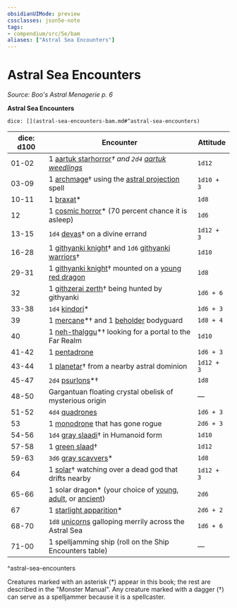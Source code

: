 ```yaml
---
obsidianUIMode: preview
cssclasses: json5e-note
tags:
- compendium/src/5e/bam
aliases: ["Astral Sea Encounters"]
---
```

# Astral Sea Encounters
*Source: Boo's Astral Menagerie p. 6* 

**Astral Sea Encounters**

`dice: [](astral-sea-encounters-bam.md#^astral-sea-encounters)`

| dice: d100 | Encounter | Attitude |
|------------|-----------|----------|
| 01-02 | 1 [aartuk starhorror](/Systems/5e/bestiary/plant/aartuk-starhorror-bam.md)*† and `2d4` [aartuk weedlings](/Systems/5e/bestiary/plant/aartuk-weedling-bam.md)* | `1d12` |
| 03-09 | 1 [archmage](/Systems/5e/bestiary/humanoid/archmage.md)† using the [astral projection](/Systems/5e/spells/astral-projection.md) spell | `1d10 + 3` |
| 10-11 | 1 [braxat](/Systems/5e/bestiary/giant/braxat-bam.md)* | `1d8` |
| 12 | 1 [cosmic horror](/Systems/5e/bestiary/aberration/cosmic-horror-bam.md)* (70 percent chance it is asleep) | `1d6` |
| 13-15 | `1d4` [devas](/Systems/5e/bestiary/celestial/deva.md)† on a divine errand | `1d12 + 3` |
| 16-28 | 1 [githyanki knight](/Systems/5e/bestiary/humanoid/githyanki-knight.md)† and `1d6` [githyanki warriors](/Systems/5e/bestiary/humanoid/githyanki-warrior.md)† | `1d10` |
| 29-31 | 1 [githyanki knight](/Systems/5e/bestiary/humanoid/githyanki-knight.md)† mounted on a [young red dragon](/Systems/5e/bestiary/dragon/young-red-dragon.md) | `1d8` |
| 32 | 1 [githzerai zerth](/Systems/5e/bestiary/humanoid/githzerai-zerth.md)† being hunted by githyanki | `1d6 + 6` |
| 33-38 | `1d4` [kindori](/Systems/5e/bestiary/celestial/kindori-bam.md)* | `1d6 + 3` |
| 39 | 1 [mercane](/Systems/5e/bestiary/celestial/mercane-bam.md)*† and 1 [beholder](/Systems/5e/bestiary/aberration/beholder.md) bodyguard | `1d8 + 4` |
| 40 | 1 [neh-thalggu](/Systems/5e/bestiary/aberration/neh-thalggu-bam.md)*† looking for a portal to the Far Realm | `1d10` |
| 41-42 | 1 [pentadrone](/Systems/5e/bestiary/construct/pentadrone.md) | `1d6 + 3` |
| 43-44 | 1 [planetar](/Systems/5e/bestiary/celestial/planetar.md)† from a nearby astral dominion | `1d12 + 3` |
| 45-47 | `2d4` [psurlons](/Systems/5e/bestiary/aberration/psurlon-bam.md)*† | `1d8` |
| 48-50 | Gargantuan floating crystal obelisk of mysterious origin | — |
| 51-52 | `4d4` [quadrones](/Systems/5e/bestiary/construct/quadrone.md) | `1d6 + 3` |
| 53 | 1 [monodrone](/Systems/5e/bestiary/construct/monodrone.md) that has gone rogue | `2d6 + 3` |
| 54-56 | `1d4` [gray slaadi](/Systems/5e/bestiary/aberration/gray-slaad.md)† in Humanoid form | `1d10` |
| 57-58 | 1 [green slaad](/Systems/5e/bestiary/aberration/green-slaad.md)† | `1d12` |
| 59-63 | `3d6` [gray scavvers](/Systems/5e/bestiary/monstrosity/gray-scavver-bam.md)* | `1d8` |
| 64 | 1 [solar](/Systems/5e/bestiary/celestial/solar.md)† watching over a dead god that drifts nearby | `1d12 + 3` |
| 65-66 | 1 solar dragon* (your choice of [young](/Systems/5e/bestiary/dragon/young-solar-dragon-bam.md), [adult](/Systems/5e/bestiary/dragon/adult-solar-dragon-bam.md), or [ancient](/Systems/5e/bestiary/dragon/ancient-solar-dragon-bam.md)) | `2d6` |
| 67 | 1 [starlight apparition](/Systems/5e/bestiary/celestial/starlight-apparition-bam.md)* | `2d6 + 2` |
| 68-70 | `1d8` [unicorns](/Systems/5e/bestiary/celestial/unicorn.md) galloping merrily across the Astral Sea | `1d6 + 6` |
| 71-00 | 1 spelljamming ship (roll on the Ship Encounters table) | — |
^astral-sea-encounters

Creatures marked with an asterisk (*) appear in this book; the rest are described in the "Monster Manual". Any creature marked with a dagger (†) can serve as a spelljammer because it is a spellcaster.